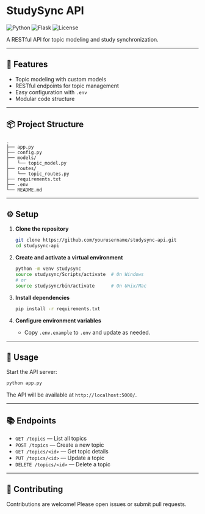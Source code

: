 # StudySync API

![Python](https://img.shields.io/badge/python-3.12-blue)
![Flask](https://img.shields.io/badge/flask-API-green)
![License](https://img.shields.io/badge/license-MIT-lightgrey)

A RESTful API for topic modeling and study synchronization.

---

## 🚀 Features

- Topic modeling with custom models
- RESTful endpoints for topic management
- Easy configuration with `.env`
- Modular code structure

---

## 📦 Project Structure

```
.
├── app.py
├── config.py
├── models/
│   └── topic_model.py
├── routes/
│   └── topic_routes.py
├── requirements.txt
├── .env
└── README.md
```

---

## ⚙️ Setup

1. **Clone the repository**
    ```sh
    git clone https://github.com/yourusername/studysync-api.git
    cd studysync-api
    ```

2. **Create and activate a virtual environment**
    ```sh
    python -m venv studysync
    source studysync/Scripts/activate  # On Windows
    # or
    source studysync/bin/activate      # On Unix/Mac
    ```

3. **Install dependencies**
    ```sh
    pip install -r requirements.txt
    ```

4. **Configure environment variables**
    - Copy `.env.example` to `.env` and update as needed.

---

## 🏃 Usage

Start the API server:

```sh
python app.py
```

The API will be available at `http://localhost:5000/`.

---

## 📚 Endpoints

- `GET /topics` — List all topics
- `POST /topics` — Create a new topic
- `GET /topics/<id>` — Get topic details
- `PUT /topics/<id>` — Update a topic
- `DELETE /topics/<id>` — Delete a topic

---

## 🤝 Contributing

Contributions are welcome! Please open issues or submit pull requests.
